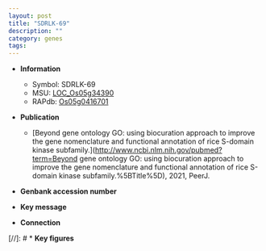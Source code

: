 ```yaml
---
layout: post
title: "SDRLK-69"
description: ""
category: genes
tags: 
---
```


* **Information**  
    + Symbol: SDRLK-69  
    + MSU: [LOC_Os05g34390](http://rice.uga.edu/cgi-bin/ORF_infopage.cgi?orf=LOC_Os05g34390)  
    + RAPdb: [Os05g0416701](http://rapdb.dna.affrc.go.jp/viewer/gbrowse_details/irgsp1?name=Os05g0416701)  

* **Publication**  
    + [Beyond gene ontology GO: using biocuration approach to improve the gene nomenclature and functional annotation of rice S-domain kinase subfamily.](http://www.ncbi.nlm.nih.gov/pubmed?term=Beyond gene ontology GO: using biocuration approach to improve the gene nomenclature and functional annotation of rice S-domain kinase subfamily.%5BTitle%5D), 2021, PeerJ.

* **Genbank accession number**  

* **Key message**  

* **Connection**  

[//]: # * **Key figures**  


